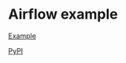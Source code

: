 # Airflow example
[Example](example_app/README.md)


[PyPI](https://pypi.org/project/drypy-airflow/)


